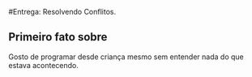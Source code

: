 #Entrega: Resolvendo Conflitos.

## Primeiro fato sobre <William>

Gosto de programar desde criança mesmo sem entender nada do que estava acontecendo.